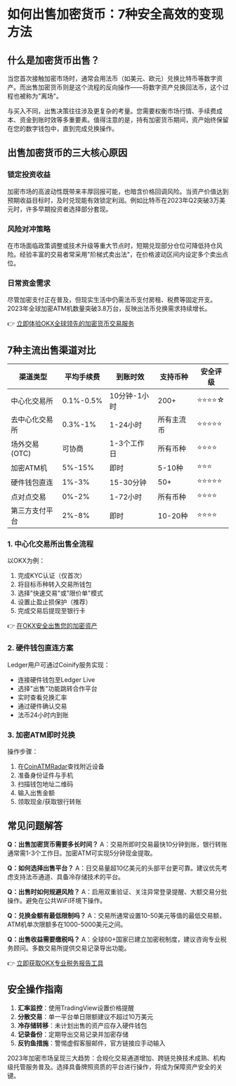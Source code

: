 # 如何出售加密货币：7种安全高效的变现方法

## 什么是加密货币出售？

当您首次接触加密市场时，通常会用法币（如美元、欧元）兑换比特币等数字资产。而出售加密货币则是这个流程的反向操作——将数字资产兑换回法币，这个过程也被称为"离场"。

与买入不同，出售决策往往涉及更复杂的考量。您需要权衡市场行情、手续费成本、资金到账时效等多重要素。值得注意的是，持有加密货币期间，资产始终保留在您的数字钱包中，直到完成兑换操作。

## 出售加密货币的三大核心原因

### 锁定投资收益
加密市场的高波动性既带来丰厚回报可能，也暗含价格回调风险。当资产价值达到预期收益目标时，及时兑现能有效锁定利润。例如比特币在2023年Q2突破3万美元时，许多早期投资者选择部分套现。

### 风险对冲策略
在市场面临政策调整或技术升级等重大节点时，短期兑现部分仓位可降低持仓风险。经验丰富的交易者常采用"阶梯式卖出法"，在价格波动区间内设定多个卖出点位。

### 日常资金需求
尽管加密支付正在普及，但现实生活中仍需法币支付房租、税费等固定开支。2023年全球加密ATM机数量突破3.8万台，反映出法币兑换需求持续增长。

👉 [立即体验OKX全球领先的加密货币交易服务](https://bit.ly/okx_welcome)

## 7种主流出售渠道对比

| 渠道类型       | 平均手续费 | 到账时效 | 支持币种 | 安全评级 |
|----------------|------------|----------|----------|----------|
| 中心化交易所   | 0.1%-0.5%  | 10分钟-1小时 | 200+     | ⭐⭐⭐⭐☆   |
| 去中心化交易所 | 0.3%-1%    | 1-24小时 | 所有主流币 | ⭐⭐⭐⭐⭐   |
| 场外交易(OTC)  | 可协商     | 1-3个工作日 | 所有币种 | ⭐⭐⭐⭐   |
| 加密ATM机      | 5%-15%     | 即时     | 5-10种   | ⭐⭐⭐   |
| 硬件钱包直连   | 1%-3%      | 15-30分钟 | 50+      | ⭐⭐⭐⭐⭐   |
| 点对点交易     | 0%-2%      | 1-72小时 | 所有币种 | ⭐⭐⭐⭐   |
| 第三方支付平台 | 2%-8%      | 即时     | 10-20种  | ⭐⭐⭐⭐   |

### 1. 中心化交易所出售全流程
以OKX为例：
1. 完成KYC认证（仅首次）
2. 将目标币种转入交易所钱包
3. 选择"快速交易"或"限价单"模式
4. 设置止盈止损保护（推荐）
5. 完成交易后提现至银行卡

👉 [在OKX安全出售您的加密资产](https://bit.ly/okx_welcome)

### 2. 硬件钱包直连方案
Ledger用户可通过Coinify服务实现：
- 连接硬件钱包至Ledger Live
- 选择"出售"功能跳转合作平台
- 实时查看兑换汇率
- 通过硬件确认交易
- 法币24小时内到账

### 3. 加密ATM即时兑换
操作步骤：
1. 在[CoinATMRadar](https://www.coinatmradar.com)查找附近设备
2. 准备身份证件与手机
3. 扫描钱包地址二维码
4. 输入出售金额
5. 领取现金/获取银行转账

## 常见问题解答

**Q：出售加密货币需要多长时间？**
A：交易所即时交易最快10分钟到账，银行转账通常需1-3个工作日。加密ATM可实现5分钟现金提取。

**Q：如何选择出售平台？**
A：日交易量超10亿美元的头部平台更可靠。建议优先考虑支持法币通道、具备冷存储技术的平台。

**Q：出售时如何规避风险？**
A：启用双重验证、关注异常登录提醒、大额交易分批操作。避免在公共WiFi环境下操作。

**Q：兑换金额有最低限制吗？**
A：交易所通常设置10-50美元等值的最低交易额，ATM机单次限额多在1000-5000美元之间。

**Q：出售收益需要缴税吗？**
A：全球60+国家已建立加密税制度，建议咨询专业税务顾问。多数交易所提供交易记录导出功能。

👉 [立即获取OKX专业税务报告工具](https://bit.ly/okx_welcome)

## 安全操作指南

1. **汇率监控**：使用TradingView设置价格提醒
2. **分散交易**：单一平台单日限额建议不超过10万美元
3. **冷存储转移**：未计划出售的资产应存入硬件钱包
4. **记录备份**：定期导出交易记录并加密存储
5. **反钓鱼措施**：警惕虚假客服邮件，官方链接应手动输入

2023年加密市场呈现三大趋势：合规化交易通道增加、跨链兑换技术成熟、机构级托管服务普及。选择具备牌照资质的平台进行操作，将成为保障资产安全的关键。